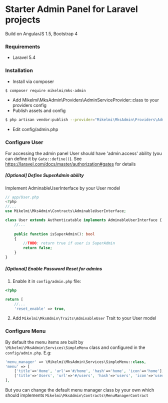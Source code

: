 # Starter Admin Panel for Laravel projects
Build on AngularJS 1.5, Bootstrap 4

### Requirements

* Laravel 5.4

### Installation

* Install via composer
```sh
$ composer require mikelmi/mks-admin
```
* Add Mikelmi\MksAdmin\Providers\AdminServiceProvider::class to your providers config
* Publish assets and config
```sh
$ php artisan vendor:publish --provider="Mikelmi\MksAdmin\Providers\AdminServiceProvider"
```
* Edit config/admin.php

### Configure User
For accessing the admin panel User should have 'admin.access' ability (you can define it by `Gate::define()`).
See https://laravel.com/docs/master/authorization#gates for details

##### [Optional] Define SuperAdmin ability
Implement AdminableUserInterface by your User model

```php
// app/User.php
<?php
//...
use Mikelmi\MksAdmin\Contracts\AdminableUserInterface;

class User extends Authenticatable implements AdminableUserInterface {
    //...
    
    public function isSuperAdmin(): bool
    {
        //TODO: return true if user is SuperAdmin
        return false;
    }
}

```

##### [Optional] Enable Password Reset for admins
1. Enable it in `config/admin.php` file:

```php
<?php

return [
    //...
    'reset_enable' => true,
```

2. Add `Mikelmi\MksAdmin\Traits\AdminableUser` Trait to your User model

### Configure Menu
By default the menu items are built by `\Mikelmi\MksAdmin\Services\SimpleMenu` class and configured in the `config/admin.php`. E.g:
```php
'menu_manager' => \Mikelmi\MksAdmin\Services\SimpleMenu::class,
'menu' => [
    ['title'=>'Home', 'url'=>'#/home', 'hash'=>'home', 'icon'=>'home'],
    ['title'=>'Users', 'url'=>'#/users', 'hash'=>'users', 'icon'=>'user'],
],
```
But you can change the default menu manager class by your own which should implements `Mikelmi\MksAdmin\Contracts\MenuManagerContract`
